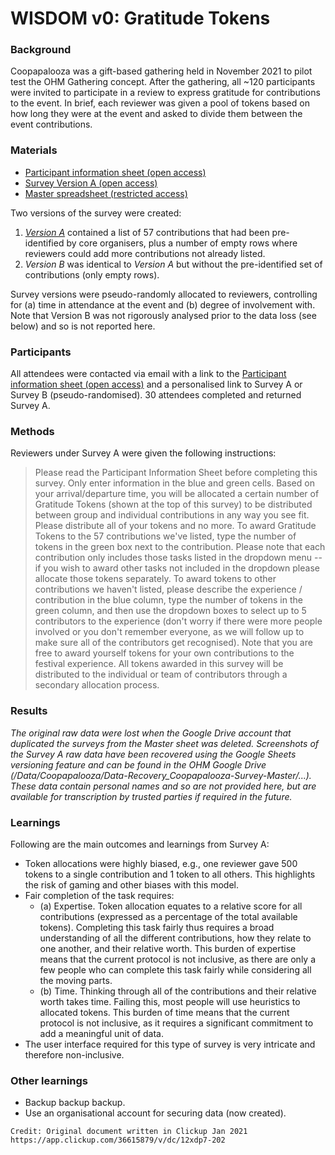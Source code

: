 # WISDOM v0: Gratitude Tokens

### Background
Coopapalooza was a gift-based gathering held in November 2021 to pilot test the OHM Gathering concept. After the gathering, all ~120 participants were invited to participate in a review to express gratitude for contributions to the event. In brief, each reviewer was given a pool of tokens based on how long they were at the event and asked to divide them between the event contributions. 

### Materials
- [Participant information sheet (open access)](https://doc.clickup.com/36615879/d/h/12xdp7-62/0ea39f14bc5b86a)
- [Survey Version A (open access)](https://docs.google.com/spreadsheets/d/1Gw0ad-vmj8upSXEdeHZLK0JE8MZPralOwEeyQB_h3EY/edit?usp=sharing)
- [Master spreadsheet (restricted access)](https://docs.google.com/spreadsheets/d/1tEBpY5dNKp22FzX7kWFUcOPZwXSTGdos5uhQbA-ymk0/edit?usp=sharing)

Two versions of the survey were created:
1. [_Version A_](https://docs.google.com/spreadsheets/d/1Gw0ad-vmj8upSXEdeHZLK0JE8MZPralOwEeyQB_h3EY/edit?usp=sharing) contained a list of 57 contributions that had been pre-identified by core organisers, plus a number of empty rows where reviewers could add more contributions not already listed. 
2. _Version B_ was identical to _Version A_ but without the pre-identified set of contributions (only empty rows). 

Survey versions were pseudo-randomly allocated to reviewers, controlling for (a) time in attendance at the event and (b) degree of involvement with. Note that Version B was not rigorously analysed prior to the data loss (see below) and so is not reported here. 

### Participants
All attendees were contacted via email with a link to the [Participant information sheet (open access)](https://doc.clickup.com/36615879/d/h/12xdp7-62/0ea39f14bc5b86a) and a personalised link to Survey A or Survey B (pseudo-randomised). 30 attendees completed and returned Survey A. 

### Methods

Reviewers under Survey A were given the following instructions:

> Please read the Participant Information Sheet before completing this survey. Only enter information in the blue and green cells. Based on your arrival/departure time, you will be allocated a certain number of Gratitude Tokens (shown at the top of this survey) to be distributed between group and individual contributions in any way you see fit. Please distribute all of your tokens and no more. To award Gratitude Tokens to the 57 contributions we've listed, type the number of tokens in the green box next to the contribution. Please note that each contribution only includes those tasks listed in the dropdown menu -- if you wish to award other tasks not included in the dropdown please allocate those tokens separately. To award tokens to other contributions we haven't listed, please describe the experience / contribution in the blue column, type the number of tokens in the green column, and then use the dropdown boxes to select up to 5 contributors to the experience (don't worry if there were more people involved or you don't remember everyone, as we will follow up to make sure all of the contributors get recognised). Note that you are free to award yourself tokens for your own contributions to the festival experience. All tokens awarded in this survey will be distributed to the individual or team of contributors through a secondary allocation process.

### Results
_The original raw data were lost when the Google Drive account that duplicated the surveys from the Master sheet was deleted. Screenshots of the Survey A raw data have been recovered using the Google Sheets versioning feature and can be found in the OHM Google Drive (/Data/Coopapalooza/Data-Recovery_Coopapalooza-Survey-Master/...). These data contain personal names and so are not provided here, but are available for transcription by trusted parties if required in the future._

### Learnings
Following are the main outcomes and learnings from Survey A:
- Token allocations were highly biased, e.g., one reviewer gave 500 tokens to a single contribution and 1 token to all others. This highlights the risk of gaming and other biases with this model.
- Fair completion of the task requires:
  - (a) Expertise. Token allocation equates to a relative score for all contributions (expressed as a percentage of the total available tokens). Completing this task fairly thus requires a broad understanding of all the different contributions, how they relate to one another, and their relative worth. This burden of expertise means that the current protocol is not inclusive, as there are only a few people who can complete this task fairly while considering all the moving parts.
  - (b) Time. Thinking through all of the contributions and their relative worth takes time. Failing this, most people will use heuristics to allocated tokens. This burden of time means that the current protocol is not inclusive, as it requires a significant commitment to add a meaningful unit of data.
- The user interface required for this type of survey is very intricate and therefore non-inclusive.

### Other learnings
- Backup backup backup.
- Use an organisational account for securing data (now created).

~~~
Credit: Original document written in Clickup Jan 2021 https://app.clickup.com/36615879/v/dc/12xdp7-202
